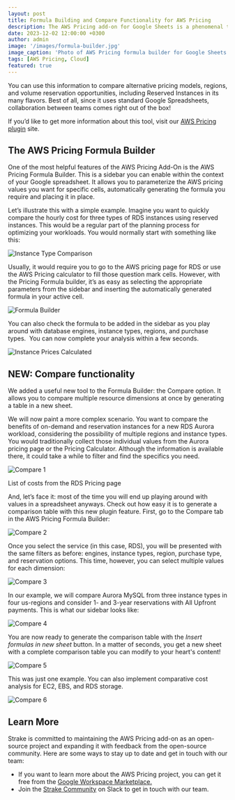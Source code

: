 ```yaml
---
layout: post
title: Formula Building and Compare Functionality for AWS Pricing
description: The AWS Pricing add-on for Google Sheets is a phenomenal tool for efficiently analyzing, forecasting, and optimizing your AWS costs. Its intuitive interface seamlessly integrates current AWS pricing information into your spreadsheets, allowing you to stay up-to-date with the latest cloud cost values, and simplifying cost management for multiple members of your organization.
date: 2023-12-02 12:00:00 +0300
author: admin
image: '/images/formula-builder.jpg'
image_caption: 'Photo of AWS Pricing formula builder for Google Sheets'
tags: [AWS Pricing, Cloud]
featured: true
---
```

You can use this information to compare alternative pricing models, regions, and volume reservation opportunities, including Reserved Instances in its many flavors. Best of all, since it uses standard Google Spreadsheets, collaboration between teams comes right out of the box!

If you’d like to get more information about this tool, visit our [AWS Pricing plugin](https://getstrake.com/community/aws-pricing) site.

## **The AWS Pricing Formula Builder**

One of the most helpful features of the AWS Pricing Add-On is the AWS Pricing Formula Builder. This is a sidebar you can enable within the context of your Google spreadsheet. It allows you to parameterize the AWS pricing values you want for specific cells, automatically generating the formula you require and placing it in place.

Let’s illustrate this with a simple example. Imagine you want to quickly compare the hourly cost for three types of RDS instances using reserved instances. This would be a regular part of the planning process for optimizing your workloads. You would normally start with something like this:

![Instance Type Comparison](/images/instance-comparison.jpg)

Usually, it would require you to go to the AWS pricing page for RDS or use the AWS Pricing calculator to fill those question mark cells. However, with the Pricing Formula builder, it’s as easy as selecting the appropriate parameters from the sidebar and inserting the automatically generated formula in your active cell.

![Formula Builder](/images/formula-builder-1.jpg)

You can also check the formula to be added in the sidebar as you play around with database engines, instance types, regions, and purchase types.  You can now complete your analysis within a few seconds.

![Instance Prices Calculated](/images/instance-calculated.jpg)

## **NEW: Compare functionality**

We added a useful new tool to the Formula Builder: the Compare option. It allows you to compare multiple resource dimensions at once by generating a table in a new sheet.

We will now paint a more complex scenario. You want to compare the benefits of on-demand and reservation instances for a new RDS Aurora workload, considering the possibility of multiple regions and instance types. You would traditionally collect those individual values from the Aurora pricing page or the Pricing Calculator. Although the information is available there, it could take a while to filter and find the specifics you need.

![Compare 1](/images/compare-1.jpg)

List of costs from the RDS Pricing page

And, let’s face it: most of the time you will end up playing around with values in a spreadsheet anyways. Check out how easy it is to generate a comparison table with this new plugin feature. First, go to the Compare tab in the AWS Pricing Formula Builder:

![Compare 2](/images/compare-2.jpg)

Once you select the service (in this case, RDS), you will be presented with the same filters as before: engines, instance types, region, purchase type, and reservation options. This time, however, you can select multiple values for each dimension:

![Compare 3](/images/compare-3.jpg)

In our example, we will compare Aurora MySQL from three instance types in four us-regions and consider 1- and 3-year reservations with All Upfront payments. This is what our sidebar looks like:

![Compare 4](/images/compare-4.jpg)

You are now ready to generate the comparison table with the *Insert formulas in new sheet* button. In a matter of seconds, you get a new sheet with a complete comparison table you can modify to your heart's content!

![Compare 5](/images/compare-5.jpg)

This was just one example. You can also implement comparative cost analysis for EC2, EBS, and RDS storage.

![Compare 6](/images/compare-6.jpg)

## **Learn More**

Strake is committed to maintaining the AWS Pricing add-on as an open-source project and expanding it with feedback from the open-source community. Here are some ways to stay up to date and get in touch with our team:

- If you want to learn more about the AWS Pricing project, you can get it free from the [Google Workspace Marketplace.](https://workspace.google.com/marketplace/app/aws_pricing_by_strake/378787760903)
- Join the [Strake Community](https://join.slack.com/t/strake-community/shared_invite/zt-1nisfazzn-uO5O_I28Z7N6sZ6iM2H1xA) on Slack to get in touch with our team.